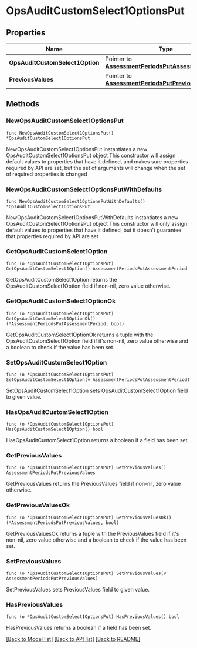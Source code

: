 # OpsAuditCustomSelect1OptionsPut

## Properties

Name | Type | Description | Notes
------------ | ------------- | ------------- | -------------
**OpsAuditCustomSelect1Option** | Pointer to [**AssessmentPeriodsPutAssessmentPeriod**](AssessmentPeriodsPutAssessmentPeriod.md) |  | [optional] 
**PreviousValues** | Pointer to [**AssessmentPeriodsPutPreviousValues**](AssessmentPeriodsPutPreviousValues.md) |  | [optional] 

## Methods

### NewOpsAuditCustomSelect1OptionsPut

`func NewOpsAuditCustomSelect1OptionsPut() *OpsAuditCustomSelect1OptionsPut`

NewOpsAuditCustomSelect1OptionsPut instantiates a new OpsAuditCustomSelect1OptionsPut object
This constructor will assign default values to properties that have it defined,
and makes sure properties required by API are set, but the set of arguments
will change when the set of required properties is changed

### NewOpsAuditCustomSelect1OptionsPutWithDefaults

`func NewOpsAuditCustomSelect1OptionsPutWithDefaults() *OpsAuditCustomSelect1OptionsPut`

NewOpsAuditCustomSelect1OptionsPutWithDefaults instantiates a new OpsAuditCustomSelect1OptionsPut object
This constructor will only assign default values to properties that have it defined,
but it doesn't guarantee that properties required by API are set

### GetOpsAuditCustomSelect1Option

`func (o *OpsAuditCustomSelect1OptionsPut) GetOpsAuditCustomSelect1Option() AssessmentPeriodsPutAssessmentPeriod`

GetOpsAuditCustomSelect1Option returns the OpsAuditCustomSelect1Option field if non-nil, zero value otherwise.

### GetOpsAuditCustomSelect1OptionOk

`func (o *OpsAuditCustomSelect1OptionsPut) GetOpsAuditCustomSelect1OptionOk() (*AssessmentPeriodsPutAssessmentPeriod, bool)`

GetOpsAuditCustomSelect1OptionOk returns a tuple with the OpsAuditCustomSelect1Option field if it's non-nil, zero value otherwise
and a boolean to check if the value has been set.

### SetOpsAuditCustomSelect1Option

`func (o *OpsAuditCustomSelect1OptionsPut) SetOpsAuditCustomSelect1Option(v AssessmentPeriodsPutAssessmentPeriod)`

SetOpsAuditCustomSelect1Option sets OpsAuditCustomSelect1Option field to given value.

### HasOpsAuditCustomSelect1Option

`func (o *OpsAuditCustomSelect1OptionsPut) HasOpsAuditCustomSelect1Option() bool`

HasOpsAuditCustomSelect1Option returns a boolean if a field has been set.

### GetPreviousValues

`func (o *OpsAuditCustomSelect1OptionsPut) GetPreviousValues() AssessmentPeriodsPutPreviousValues`

GetPreviousValues returns the PreviousValues field if non-nil, zero value otherwise.

### GetPreviousValuesOk

`func (o *OpsAuditCustomSelect1OptionsPut) GetPreviousValuesOk() (*AssessmentPeriodsPutPreviousValues, bool)`

GetPreviousValuesOk returns a tuple with the PreviousValues field if it's non-nil, zero value otherwise
and a boolean to check if the value has been set.

### SetPreviousValues

`func (o *OpsAuditCustomSelect1OptionsPut) SetPreviousValues(v AssessmentPeriodsPutPreviousValues)`

SetPreviousValues sets PreviousValues field to given value.

### HasPreviousValues

`func (o *OpsAuditCustomSelect1OptionsPut) HasPreviousValues() bool`

HasPreviousValues returns a boolean if a field has been set.


[[Back to Model list]](../README.md#documentation-for-models) [[Back to API list]](../README.md#documentation-for-api-endpoints) [[Back to README]](../README.md)


